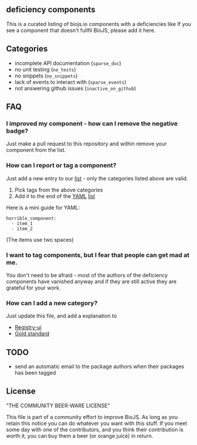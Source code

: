 deficiency components
----------------------

This is a curated listing of biojs.io components with a deficiencies like
If you see a component that doesn't fullfil BioJS, please add it here.

Categories
-----------

* incomplete API documentation (`sparse_doc`)
* no unit testing (`no_tests`)
* no snippets (`no_snippets`)
* lack of events to interact with (`sparse_events`)
* not answering github issues (`inactive_on_github`)

FAQ
----

### I improved my component - how can I remove the negative badge?

Just make a pull request to this repository and within remove your component from 
the list.

### How can I report or tag a component?

Just add a new entry to our [list][list] - only the categories listed above are valid.

1. Pick tags from the above categories
2. Add it to the end of the [YAML](https://en.wikipedia.org/wiki/YAML) [list][list]

Here is a mini guide for YAML:

```
horrible_component: 
  - item_1
  - item_2
```

(The items use two spaces)

### I want to tag components, but I fear that people can get mad at me.

You don't need to be afraid - most of the authors of the deficiency components
have vanished anyway and if they are still active they are grateful for your work.

### How can I add a new category?

Just update this file, and add a explanation to

* [Registry-ui](https://github.com/biojs/registry-ui/blob/gh-pages/angular/component-model/component-model.js#L149)
* [Gold standard](https://github.com/biojs/edu/blob/master/series/102/70_gold_standard.md)


TODO
----

* send an automatic email to the package authors when their packages has been tagged

[list]: list.yaml

License
--------

"THE COMMUNITY BEER-WARE LICENSE" 

This file is part of a community effort to improve BioJS.
As long as you retain this notice you can do whatever you want with this stuff.
If you meet some day with one of the contributors, and you think their contribution
is worth it, you can buy them a beer (or orange juice) in return.
